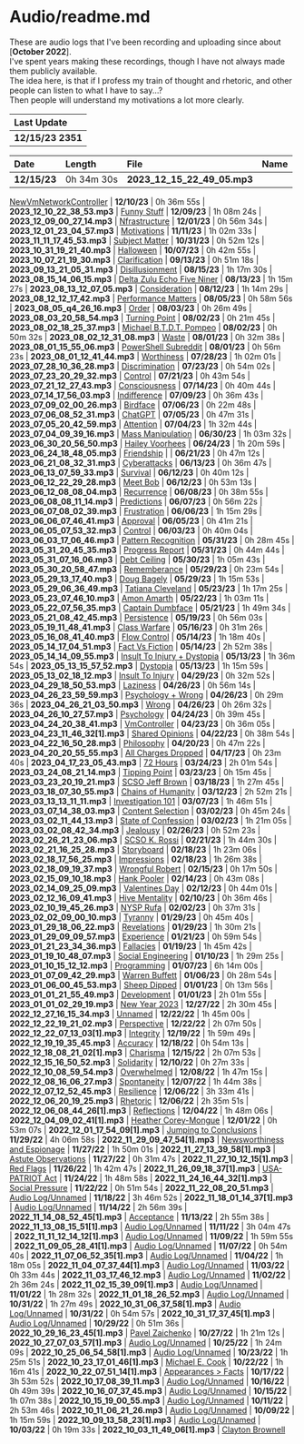 <h1>Audio/readme.md</h1>

These are audio logs that I've been recording and uploading since about [**October 2022**].<br>
I've spent years making these recordings, though I have not always made them publicly available.<br>
The idea here, is that if I profess my train of thought and rhetoric, and other people can listen to what I have to say...?<br>
Then people will understand my motivations a lot more clearly.<br>

| Last Update       |
|:------------------|
| **12/15/23 2351** |

| Date         | Length     | File                           | Name                                                                                                   |
|:-------------|:-----------|:-------------------------------|:-------------------------------------------------------------------------------------------------------|
| **12/15/23** | 0h 34m 30s | **2023_12_15_22_49_05.mp3** |
[NewVmNetworkController](https://drive.google.com/file/d/1plaHHMfpNfaaPqlTnMdR4T7glYLyPMPt)
| **12/10/23** | 0h 36m 55s | **2023_12_10_22_38_53.mp3**    | [Funny Stuff](https://drive.google.com/file/d/12P17uxP5ZMFVhIO3kPHkZO8UeWO5_c1e)
| **12/09/23** | 1h 08m 24s | **2023_12_09_00_27_14.mp3**    | [Nfrastructure](https://drive.google.com/file/d/1oG_kaHC6_CeiGTtY-CVp8BueC8nQ-xHA)
| **12/01/23** | 0h 56m 34s | **2023_12_01_23_04_57.mp3**    | [Motivations](https://drive.google.com/file/d/1nFKZSVsVMQKZEl1j9RT17sqQrac7-1X8)
| **11/11/23** | 1h 02m 33s | **2023_11_11_17_45_53.mp3**    | [Subject Matter](https://drive.google.com/file/d/1jPxi_eq4bSbkAYVQJpKqiEmK4i2UGEZw)
| **10/31/23** | 0h 52m 12s | **2023_10_31_19_21_40.mp3**    | [Halloween](https://drive.google.com/file/d/1i9Q_7eZVkpugt8RoAq7SJSiOTxVB2wOM)
| **10/07/23** | 0h 42m 55s | **2023_10_07_21_19_30.mp3**    | [Clarification](https://drive.google.com/file/d/1ZaZK83DoNyGEZheg4a2to743F8Ea2Eho)
| **09/13/23** | 0h 51m 18s | **2023_09_13_21_05_31.mp3**    | [Disillusionment](https://drive.google.com/file/d/1Mwa2JEuQyybznlORjywiWK3JqbOw2oA6)
| **08/15/23** | 1h 17m 30s | **2023_08_15_14_06_15.mp3**    | [Delta Zulu Echo Five Niner](https://drive.google.com/file/d/1vB3Eic1QZK1rxuM1Ukm9VA3Zf_-lCTSt)
| **08/13/23** | 1h 15m 27s | **2023_08_13_12_07_05.mp3**    | [Consideration](https://drive.google.com/file/d/1G9LgcWLYDlwUdQsiD4GnKfb2fuWqIPyA)
| **08/12/23** | 1h 14m 29s | **2023_08_12_12_17_42.mp3**    | [Performance Matters](https://drive.google.com/file/d/1G4NSEG_mwWXlr8cGmZvA2hpM4q_7KpKt)
| **08/05/23** | 0h 58m 56s | **2023_08_05_q4_26_16.mp3**    | [Order](https://drive.google.com/file/d/1E1-kVJXtI8i2YYoZLIwdvDrCIDcXdMTe)
| **08/03/23** | 0h 26m 49s | **2023_08_03_20_58_54.mp3**    | [Turning Point](https://drive.google.com/file/d/1DZSmeua_8GnXbYUWkARXlWrB-AGc-OS9)
| **08/02/23** | 0h 21m 45s | **2023_08_02_18_25_37.mp3**    | [Michael B.T.D.T. Pompeo](https://drive.google.com/file/d/1DGLxFHaMmzn6_LSzxDhb7TE4TQPadpGe)
| **08/02/23** | 0h 50m 32s | **2023_08_02_12_31_08.mp3**    | [Waste](https://drive.google.com/file/d/1D92svxYq0bfKFEeM4qsI6gO-JaOHwIwJ)
| **08/01/23** | 0h 32m 38s | **2023_08_01_15_55_06.mp3**    | [PowerShell Subreddit](https://drive.google.com/file/d/1CbcyMV1pkmkD9tlDeVet0R0VLSaDkaJw)
| **08/01/23** | 0h 56m 23s | **2023_08_01_12_41_44.mp3**    | [Worthiness](https://drive.google.com/file/d/1BserLDGQvsYSYea3CkE_gtnz25RVVt4h)
| **07/28/23** | 1h 02m 01s | **2023_07_28_10_36_28.mp3**    | [Discrimination](https://drive.google.com/file/d/19UW1DOmXX8dn2MI5gCQNmilJo_G1zvAK)
| **07/23/23** | 0h 54m 02s | **2023_07_23_20_29_32.mp3**    | [Control](https://drive.google.com/file/d/1MIMow_pFRCnxasfyhMtbcHC8Tg9_AxTu)
| **07/21/23** | 0h 43m 54s | **2023_07_21_12_27_43.mp3**    | [Consciousness](https://drive.google.com/file/d/1OrIJAvolFQnUhpWxxmRsofN9JMx37mpW)
| **07/14/23** | 0h 40m 44s | **2023_07_14_17_56_03.mp3**    | [Indifference](https://drive.google.com/file/d/18CM1yV2jvOtrUJM65uTmqpQy0PkKa7vB)
| **07/09/23** | 0h 36m 43s | **2023_07_09_02_00_26.mp3**    | [Birdface](https://drive.google.com/file/d/14zQ27M3QZViZ65GVZIShWniDhjgZBDpJ)
| **07/06/23** | 0h 22m 48s | **2023_07_06_08_52_31.mp3**    | [ChatGPT](https://drive.google.com/file/d/14uQ06zzKA_pHIxLxpiW9hovFl99sfCSp)
| **07/05/23** | 0h 47m 31s | **2023_07_05_20_42_59.mp3**    | [Attention](https://drive.google.com/file/d/14t91nb4sDsvh46kqn94yaBfG9LdV6JCp)
| **07/04/23** | 1h 32m 44s | **2023_07_04_09_39_16.mp3**    | [Mass Manipulation](https://drive.google.com/file/d/13zcMcDC4X4DQ9erF7vAN1PpF0BEFgd5s)
| **06/30/23** | 1h 03m 32s | **2023_06_30_20_56_50.mp3**    | [Hailey Voorhees](https://drive.google.com/file/d/13g8cf3ZwSFeqHFvMxBcao0v4-vqNbscJ)
| **06/24/23** | 1h 20m 59s | **2023_06_24_18_48_05.mp3**    | [Friendship](https://drive.google.com/file/d/11WNiEetXMtTReilpVedAfiJPDMefUCp7) |
| **06/21/23** | 0h 47m 12s | **2023_06_21_08_32_31.mp3**    | [Cyberattacks](https://drive.google.com/file/d/1zvFboRohvA_QuZAqtsUoTIgdyVQBlQFb)
| **06/13/23** | 0h 36m 47s | **2023_06_13_07_59_33.mp3**    | [Survival](https://drive.google.com/file/d/1xawyW1VeRCN4REHqo1sdz7WVREcb-5Lq)
| **06/12/23** | 0h 40m 12s | **2023_06_12_22_29_28.mp3**    | [Meet Bob](https://drive.google.com/file/d/1xEyYWdeGa0Y78g990KocbcHXiskU4qug)
| **06/12/23** | 0h 53m 13s | **2023_06_12_08_08_04.mp3**    | [Recurrence](https://drive.google.com/file/d/1wfOvzuVWEO9vxLja5Sa35wF5XoDutjUc)
| **06/08/23** | 0h 38m 55s | **2023_06_08_08_11_14.mp3**    | [Predictions](https://drive.google.com/file/d/1uMWIclGGhAljUmNtjqdmrsJwLnXWLiRd)
| **06/07/23** | 0h 56m 22s | **2023_06_07_08_02_39.mp3**    | [Frustration](https://drive.google.com/file/d/1tD9cYIZ8A4KZxzikeF-LUySDN8-yCgaJ)
| **06/06/23** | 1h 15m 29s | **2023_06_06_07_46_41.mp3**    | [Approval](https://drive.google.com/file/d/1s4G_ibqrEGB2YSthCeho3OXx-T9Rbfqn)
| **06/05/23** | 0h 41m 21s | **2023_06_05_07_53_32.mp3**    | [Control](https://drive.google.com/file/d/1r78z19K83OUD8wNECanpNsLVCuGcwsWL)
| **06/03/23** | 0h 40m 04s | **2023_06_03_17_06_46.mp3**    | [Pattern Recognition](https://drive.google.com/file/d/1qAB2NNUMxkvb0yZPZ9GzCX-b9VZ8aONs)
| **05/31/23** | 0h 28m 45s | **2023_05_31_20_45_35.mp3**    | [Progress Report](https://drive.google.com/file/d/1ouAK67FV193WZzah75SdzLBMqp_pOAen)
| **05/31/23** | 0h 44m 44s | **2023_05_31_07_16_06.mp3**    | [Debt Ceiling](https://drive.google.com/file/d/1ofrT8uO8foEKzpDCQY8JZDXdLGwkHTiA)
| **05/30/23** | 1h 05m 43s | **2023_05_30_20_58_47.mp3**    | [Rememberance](https://drive.google.com/file/d/1oJ8NXdDwU3g58R1n_AM6qkdkg8Q9C5HW)
| **05/29/23** | 0h 23m 54s | **2023_05_29_13_17_40.mp3**    | [Doug Bagely](https://drive.google.com/file/d/1nXSlKbbVKk25hjgGVwKTIC4PgBTwRwX6)
| **05/29/23** | 1h 15m 53s | **2023_05_29_06_36_49.mp3**    | [Tatiana Cleveland](https://drive.google.com/file/d/1nXSlKbbVKk25hjgGVwKTIC4PgBTwRwX6)
| **05/23/23** | 1h 17m 25s | **2023_05_23_07_46_10.mp3**    | [Amon Amarth](https://drive.google.com/file/d/1klse78zk2UPz3VoiISaZGM1pMbnUNw1X)
| **05/22/23** | 1h 03m 11s | **2023_05_22_07_56_35.mp3**    | [Captain Dumbface](https://drive.google.com/file/d/1K8aY8HizFHWZgfo1iqPPFo0_3QyNUi8j)
| **05/21/23** | 1h 49m 34s | **2023_05_21_08_42_45.mp3**    | [Persistence](https://drive.google.com/file/d/1iONB571ixBldHdC96gbrKA0gtqQhJf2T)
| **05/19/23** | 0h 56m 03s | **2023_05_19_11_48_41.mp3**    | [Class Warfare](https://drive.google.com/file/d/1j1s5wseWMCqVcSZASRklcYk_zv7yEOwf)
| **05/16/23** | 0h 31m 26s | **2023_05_16_08_41_40.mp3**    | [Flow Control](https://drive.google.com/file/d/1ie3Fiwk3c-QbDvBFCwIskW5Jz_6OmaeW)
| **05/14/23** | 1h 18m 40s | **2023_05_14_17_04_51.mp3**    | [Fact Vs Fiction](https://drive.google.com/file/d/1iONB571ixBldHdC96gbrKA0gtqQhJf2T)
| **05/14/23** | 2h 52m 38s | **2023_05_14_14_09_55.mp3**    | [Insult To Injury + Dystopia](https://drive.google.com/file/d/1SbJeV0pOrk39bEtVZEwTdzN70qc0o_6F)
| **05/13/23** | 1h 36m 54s | **2023_05_13_15_57_52.mp3**    | [Dystopia](https://drive.google.com/file/d/1i4XH7ohPrMjWzC1JWer5OyMhrJ1oHvY9)
| **05/13/23** | 1h 15m 59s | **2023_05_13_02_18_12.mp3**    | [Insult To Injury](https://drive.google.com/file/d/1i29-7kDfr_YHLqxUafIOW9L_vV7B_igs)
| **04/29/23** | 0h 32m 52s | **2023_04_29_18_50_53.mp3**    | [Laziness](https://drive.google.com/file/d/1ehvIsk7Kr6LGY4skMVt8rg7hkZdaAFFG)
| **04/26/23** | 0h 56m 14s | **2023_04_26_23_59_59.mp3**    | [Psychology + Wrong](https://drive.google.com/file/d/132GpPKJsNtmEscqd34CUS_aAAe62QZTh)
| **04/26/23** | 0h 29m 36s | **2023_04_26_21_03_50.mp3**    | [Wrong](https://drive.google.com/file/d/1dGFY_BYhtQsPqFUF9n_XOxrBPvoB_ZFJ)
| **04/26/23** | 0h 26m 32s | **2023_04_26_10_27_57.mp3**    | [Psychology](https://drive.google.com/file/d/1dnH0SUs4hbob543axlPY5bH5yFGKmzWD)
| **04/24/23** | 0h 39m 45s | **2023_04_24_20_38_41.mp3**    | [VmController](https://drive.google.com/file/d/1cLKVw73UUiAVWJ9yjX-3fc03_e5PscFH)
| **04/23/23** | 0h 36m 05s | **2023_04_23_11_46_32[1].mp3** | [Shared Opinions](https://drive.google.com/file/d/1y9H150q0vNt4FerINNEwURlWE5rdugxe)
| **04/22/23** | 0h 38m 54s | **2023_04_22_16_50_28.mp3**    | [Philosophy](https://drive.google.com/file/d/1bW2qo7nVLxF9DcEQDqbzL58gUHB3M7dF)
| **04/20/23** | 0h 47m 22s | **2023_04_20_20_55_55.mp3**    | [All Charges Dropped](https://drive.google.com/file/d/1b09HtaE1MAxbgdEIHn1UtmTybi_AGTdH)
| **04/17/23** | 0h 23m 40s | **2023_04_17_23_05_43.mp3**    | [72 Hours](https://drive.google.com/file/d/1_8yH-UvorOx2zi4vbsuxegwUKDH2n9j5)
| **03/24/23** | 2h 01m 54s | **2023_03_24_08_21_14.mp3**    | [Tipping Point](https://drive.google.com/file/d/1JSHgvTwLB8h00FJYvxbVJOGkm8eP6KrG)
| **03/23/23** | 0h 15m 45s | **2023_03_23_20_19_21.mp3**    | [SCSO Jeff Brown](https://drive.google.com/file/d/1OXE4TcFDvd7F10mKBtINLb1T_h8vO61e)
| **03/18/23** | 1h 27m 45s | **2023_03_18_07_30_55.mp3**    | [Chains of Humanity](https://drive.google.com/file/d/1Lfvqujq3p6IpNVcKuKxPkoCjagZwTDPI)
| **03/12/23** | 2h 52m 21s | **2023_03_13_13_11_11.mp3**    | [Investigation 101](https://drive.google.com/file/d/1HoW96G3dmH_r5PTpbbRR4CSjxd_LMsCE)
| **03/07/23** | 1h 46m 51s | **2023_03_07_14_38_03.mp3**    | [Content Selection](https://drive.google.com/file/d/1GKdbcmL5rTYLOtwdo-vEV_V3Zf-xBCNd)
| **03/02/23** | 0h 45m 24s | **2023_03_02_11_44_13.mp3**    | [State of Confession](https://drive.google.com/file/d/1EgJjiKkF0aK7exMQnbu-i-l6AzwMGtdp)
| **03/02/23** | 1h 21m 05s | **2023_03_02_08_42_34.mp3**    | [Jealousy](https://drive.google.com/file/d/1EUyZKp2T3amTy8oNsT7rwGHrW6YbDhfr)
| **02/26/23** | 0h 52m 23s | **2023_02_26_21_23_06.mp3**    | [SCSO K. Rossi](https://drive.google.com/file/d/1D2tVC_kO_-SYz27eiYPrd-wyTHBI-YRd)
| **02/21/23** | 1h 44m 30s | **2023_02_21_16_25_28.mp3**    | [Storyboard](https://drive.google.com/file/d/1Bdn-bEB_KJQyUSSia5tucbqicnVJRp_K)
| **02/18/23** | 1h 23m 06s | **2023_02_18_17_56_25.mp3**    | [Impressions](https://drive.google.com/file/d/19ULWQYI_X5eHnUsSpxW9ONHUaB8inWVu)
| **02/18/23** | 1h 26m 38s | **2023_02_18_09_19_37.mp3**    | [Wrongful Robert](https://drive.google.com/file/d/1A1SSygQKoBSgM0bsRBz5DBtkCOGMHKxH)
| **02/15/23** | 0h 17m 50s | **2023_02_15_09_10_18.mp3**    | [Hank Pooler](https://drive.google.com/file/d/17p7dYsTJPdkVbVM-6vjyNabGJWlW_LiF)
| **02/14/23** | 0h 43m 08s | **2023_02_14_09_25_09.mp3**    | [Valentines Day](https://drive.google.com/file/d/17vBR74fb3vCNYUz8Rr3TBcz4thnOSWT8)
| **02/12/23** | 0h 44m 01s | **2023_02_12_16_09_41.mp3**    | [Hive Mentality](https://drive.google.com/file/d/17Dxltw1B3zWhop3BmvYWptFs5NqMynFM)
| **02/10/23** | 0h 36m 46s | **2023_02_10_19_45_26.mp3**    | [NYSP Rufa](https://drive.google.com/file/d/16Iw8_PXeUibQk5SEicccgE5RveF_rAef)
| **02/02/23** | 0h 37m 31s | **2023_02_02_09_00_10.mp3**    | [Tyranny](https://drive.google.com/file/d/12Tgv0aXer4ggJZ6-qv4X6frJbUaZjrt7)
| **01/29/23** | 0h 45m 40s | **2023_01_29_18_06_22.mp3**    | [Revelations](https://drive.google.com/file/d/117AFgGk_089FHs9y4YLlELN3rzAnefnz)
| **01/29/23** | 1h 30m 21s | **2023_01_29_09_09_57.mp3**    | [Experience](https://drive.google.com/file/d/10RiikBY0UhFsXxZU6ldblNQa10NmQSFH)
| **01/21/23** | 0h 59m 54s | **2023_01_21_23_34_36.mp3**    | [Fallacies](https://drive.google.com/file/d/1-3mftdu704N0eDP34MYyn1ohWNns9TDF)
| **01/19/23** | 1h 45m 42s | **2023_01_19_10_48_07.mp3**    | [Social Engineering](https://drive.google.com/file/d/1bZn5bxIB8tGCz8ZUHtUUqo1NCZxdWQBD)
| **01/10/23** | 1h 29m 25s | **2023_01_10_15_12_12.mp3**    | [Programming](https://drive.google.com/file/d/10lFBMrY2Qta6bh2_8ShU8u0RVO95WdEX)
| **01/07/23** | 6h 14m 00s | **2023_01_07_09_42_29.mp3**    | [Warren Buffett](https://drive.google.com/file/d/13SSwXRtKpL9ExhCyFVblGIztpJFtV6gK)
| **01/06/23** | 0h 28m 54s | **2023_01_06_00_45_53.mp3**    | [Sheep Dipped](https://drive.google.com/file/d/1K7Fz7JTZfj5mrrAcsfQuMUF1d3CxgvUo)
| **01/01/23** | 0h 13m 56s | **2023_01_01_21_55_49.mp3**    | [Development](https://drive.google.com/file/d/1FR5uFAR1lcktkqKNpU209SqM8krAnJCK)
| **01/01/23** | 2h 01m 55s | **2023_01_01_02_29_19.mp3**    | [New Year 2023](https://drive.google.com/file/d/1MQtWQCBUXKdLVsgrVtU89mZOaUS1BhUU)
| **12/27/22** | 2h 30m 45s | **2022_12_27_16_15_34.mp3**    | [Unnamed](https://drive.google.com/file/d/1vN6DL4ZndLPkVSYwM3FeXqNwsTzR8ZKx)
| **12/22/22** | 1h 45m 00s | **2022_12_22_19_21_02.mp3**    | [Perspective](https://drive.google.com/file/d/1t7bB8SUFIvqXn35gko7_ZowtQ1nJ9a3R)
| **12/22/22** | 2h 07m 50s | **2022_12_22_07_13_03[1].mp3** | [Integrity](https://drive.google.com/file/d/1KEi8FluNABAIZYFfWpgLy9KAkEnfMSyS)
| **12/19/22** | 1h 59m 49s | **2022_12_19_19_35_45.mp3**    | [Accuracy](https://drive.google.com/file/d/1BpL_-Ydg53q6kAy_tBNi5me5AkOBSfi5)
| **12/18/22** | 0h 54m 13s | **2022_12_18_08_21_02[1].mp3** | [Charisma](https://drive.google.com/file/d/1z-xHZm8ZkhHIpBE9Mdn3uiRJy8Y_V7nh)
| **12/15/22** | 2h 07m 53s | **2022_12_15_16_50_52.mp3**    | [Solidarity](https://drive.google.com/file/d/1PvPEkVbec1M-OgJcVUaQIYzG0X3vZiNF)
| **12/10/22** | 0h 27m 33s | **2022_12_10_08_59_54.mp3**    | [Overwhelmed](https://drive.google.com/file/d/1ohKeSY8y4W3bFo9FLUVXG0azrASb1OTE)
| **12/08/22** | 1h 47m 15s | **2022_12_08_16_06_27.mp3**    | [Spontaneity](https://drive.google.com/file/d/1oIXQZJyFYDhigoFlodeVFUyPrNuXDDrm)
| **12/07/22** | 1h 44m 38s | **2022_12_07_12_52_45.mp3**    | [Resilience](https://drive.google.com/file/d/1nc6bkPkAmw-7Ro_xthkCQDNzyB-5R_bs)
| **12/06/22** | 3h 33m 41s | **2022_12_06_20_19_25.mp3**    | [Rhetoric](https://drive.google.com/file/d/1nRLfFi0tgQsqRbfGFCyC2ZXAb0YNyxp4)
| **12/06/22** | 2h 35m 51s | **2022_12_06_08_44_26[1].mp3** | [Reflections](https://drive.google.com/file/d/14kw3QiOIjoXye4nEcRXf7hhQcVDYQLAJ)
| **12/04/22** | 1h 48m 06s | **2022_12_04_09_02_41[1].mp3** | [Heather Corey-Mongue](https://drive.google.com/file/d/1qgh_LQEE1VZUfktkR8Oo1O5kL7YzzuKr)
| **12/01/22** | 0h 53m 07s | **2022_12_01_17_54_09[1].mp3** | [Jumping to Conclusions](https://drive.google.com/file/d/10tD5OyOGgbGoj8UZW9D4wOO_d4iwZ_-q)
| **11/29/22** | 4h 06m 58s | **2022_11_29_09_47_54[1].mp3** | [Newsworthiness and Espionage](https://drive.google.com/file/d/1qD6QCVJsvf1RCCq9ZNJnxKITlSRod2iH)
| **11/27/22** | 1h 50m 01s | **2022_11_27_13_39_58[1].mp3** | [Astute Observations](https://drive.google.com/file/d/1ZVej4gKyFTIP1S9Vs02mr4kcKArIQ_H1)
| **11/27/22** | 0h 31m 47s | **2022_11_27_10_12_15[1].mp3** | [Red Flags](https://drive.google.com/file/d/1keZXeFhBWyRk9xIZsoH_e_iW23_4xG9I)
| **11/26/22** | 1h 42m 47s | **2022_11_26_09_18_37[1].mp3** | [USA-PATRIOT Act](https://drive.google.com/file/d/1vwTcFZ4cVDP14H90A6nKUrViM5un_1IO)
| **11/24/22** | 1h 48m 58s | **2022_11_24_16_44_32[1].mp3** | [Social Pressure](https://drive.google.com/file/d/1jtsctbz0Dy29nGn90bJlfHapSl-irK88)
| **11/22/22** | 0h 51m 54s | **2022_11_22_08_20_51.mp3**    | [Audio Log/Unnamed](https://drive.google.com/file/d/1JZYjMlG27pZfKHK1rYrBjt9Po1Ps7ptl)
| **11/18/22** | 3h 46m 52s | **2022_11_18_01_14_37[1].mp3** | [Audio Log/Unnamed](https://drive.google.com/file/d/1xDp7A8PH0SwEDdNRIHN13pB0C2_T4jHJ)
| **11/14/22** | 2h 56m 39s | **2022_11_14_08_52_45[1].mp3** | [Acceptance](https://drive.google.com/file/d/1Hyuw7Td2wltQOxOZcc3JOc518yW9fCId)
| **11/13/22** | 2h 55m 38s | **2022_11_13_08_15_51[1].mp3** | [Audio Log/Unnamed](https://drive.google.com/file/d/1IUYeFGCWSyIuJJAfObcRB7lzlCJP3hPZ)
| **11/11/22** | 3h 04m 47s | **2022_11_11_12_14_12[1].mp3** | [Audio Log/Unnamed](https://drive.google.com/file/d/1tpFkJYUvMG8JDWPHY67hv0rbepKMSqg3)
| **11/09/22** | 1h 59m 55s | **2022_11_09_05_28_41[1].mp3** | [Audio Log/Unnamed](https://drive.google.com/file/d/1uc75Le-XCjic3OF_H33tluJJNV_x_Yfs)
| **11/07/22** | 0h 54m 40s | **2022_11_07_06_52_35[1].mp3** | [Audio Log/Unnamed](https://drive.google.com/file/d/1XwE8b_NSLIZaREwCMGX8j63yqsiNj3Yp)
| **11/04/22** | 1h 18m 05s | **2022_11_04_07_37_44[1].mp3** | [Audio Log/Unnamed](https://drive.google.com/file/d/1KzJifsxK9CTpXOSkQaLjboSMm2BXuecB)
| **11/03/22** | 0h 33m 44s | **2022_11_03_17_46_12.mp3**    | [Audio Log/Unnamed](https://drive.google.com/file/d/1Cb2zGBdTTsFcBKj4ps7G6KMN_GopwAqS)
| **11/02/22** | 2h 36m 24s | **2022_11_02_15_39_09[1].mp3** | [Audio Log/Unnamed](https://drive.google.com/file/d/1QU6Newg-2MrJRQaPw6IyzzXpSM5QLWuU)
| **11/01/22** | 1h 28m 32s | **2022_11_01_18_26_52.mp3**    | [Audio Log/Unnamed](https://drive.google.com/file/d/18wakkyLoIH0cDklWc1bAc8CUoyf0pzos)
| **10/31/22** | 1h 27m 49s | **2022_10_31_06_37_58[1].mp3** | [Audio Log/Unnamed](https://drive.google.com/file/d/1_GCjEJ1S24rlU6OnFhs7PcVkRtcidd2n)
| **10/31/22** | 0h 54m 57s | **2022_10_31_17_37_45[1].mp3** | [Audio Log/Unnamed](https://drive.google.com/file/d/1uvy7Pm2fJ3V7UoiS0XI6hPi1xWubneqx)
| **10/29/22** | 0h 51m 36s | **2022_10_29_16_23_45[1].mp3** | [Pavel Zaichenko](https://drive.google.com/file/d/1ZFsolgUZudKj3zxVaRRzU01RFYShzxa3)
| **10/27/22** | 1h 21m 12s | **2022_10_27_07_03_57[1].mp3** | [Audio Log/Unnamed](https://drive.google.com/file/d/1YU1HGEPsMgiC-GPydxpJgGx9e74P2PCr)
| **10/25/22** | 1h 24m 09s | **2022_10_25_06_54_58[1].mp3** | [Audio Log/Unnamed](https://drive.google.com/file/d/1bi6IipR9sTCoXeKZ_N4NG7ddPhhamotV)
| **10/23/22** | 1h 25m 51s | **2022_10_23_17_01_46[1].mp3** | [Michael E. Cook](https://drive.google.com/file/d/1GOhQ-B1Q5SwIF5lb00rqY9VgOe4AVcy6)
| **10/22/22** | 1h 16m 41s | **2022_10_22_07_51_14[1].mp3** | [Appearances > Facts](https://drive.google.com/file/d/1XyVvSnmM4O1zOCYx2HbGVO8f4KIzO3un)
| **10/17/22** | 3h 53m 52s | **2022_10_17_08_39_11.mp3**    | [Audio Log/Unnamed](https://drive.google.com/file/d/1V50JZiDkwdRTkTc3Yuv5IaOZHPJZRc9m)
| **10/16/22** | 0h 49m 39s | **2022_10_16_07_37_45.mp3**    | [Audio Log/Unnamed](https://drive.google.com/file/d/1V-2XjzKzSIQyzpqF6Pm86nAkg827Y_bk)
| **10/15/22** | 1h 07m 38s | **2022_10_15_19_00_55.mp3**    | [Audio Log/Unnamed](https://drive.google.com/file/d/1GBZVpFSLfk-AFQ9ojSeTZSEGHTsYAQvj)
| **10/11/22** | 2h 53m 46s | **2022_10_11_06_21_26.mp3**    | [Audio Log/Unnamed](https://drive.google.com/file/d/1T52QwZPAXQmQR9ZyDeV90f3QkQSix3cU)
| **10/09/22** | 1h 15m 59s | **2022_10_09_13_58_23[1].mp3** | [Audio Log/Unnamed](https://drive.google.com/file/d/1IiH51zwLJjsDKEuJYwUcmIXGv_UluO20)
| **10/03/22** | 0h 19m 33s | **2022_10_03_11_49_06[1].mp3** | [Clayton Brownell](https://drive.google.com/file/d/16m6v0NgadTw99bwjk3rgGQBvK8NHrthv)
